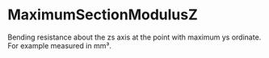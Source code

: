 MaximumSectionModulusZ
======================

Bending resistance about the zs axis at the point with maximum ys ordinate. For example measured in mm³.
